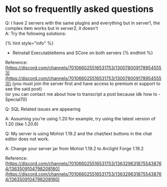 # Not so frequentlly asked questions

Q: I have 2 servers with the same plugins and everything but in server1, the complex item works but in server2, it doesn't\
A: Try the following solutions:

{% hint style="info" %}
* Reinstall ExecutableItems and SCore on both servers
{% endhint %}

Reference: [https://discord.com/channels/701066025516531753/1300780091789545553](https://discord.com/channels/701066025516531753/1300780091789545553)\
(you must join the server first and have access to premium ei support to see the said post)\
(or you can contact me about how to transcript a post because idk how to -Special70)

Q: SQL Related issues are appearing

A: Assuming you're using 1.20 for example, try using the latest version of 1.20 (like 1.20.6)

Q: My server is using Mohist 1.19.2 and the chat/text buttons in the chat editor does not work.&#x20;

A: Change your server jar from Mohist 1.19.2 to Arclight Forge 1.19.2

Reference: [https://discord.com/channels/701066025516531753/1363296318755438764/1363509104798208160](https://discord.com/channels/701066025516531753/1363296318755438764/1363509104798208160)
